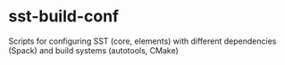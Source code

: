 # sst-build-conf
Scripts for configuring SST (core, elements) with different dependencies (Spack) and build systems (autotools, CMake)
